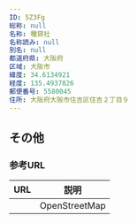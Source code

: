 ```yaml
---
ID: 5Z3Fg
総称: null
名称: 種貸社
名称読み: null
別名: null
都道府県: 大阪府
区域: 大阪市
緯度: 34.6134921
経度: 135.4937826
郵便番号: 5580045
住所: 大阪府大阪市住吉区住吉２丁目９
---
```


## その他

### 参考URL

| URL | 説明          |
| --- | ------------- |
|     | OpenStreetMap |
